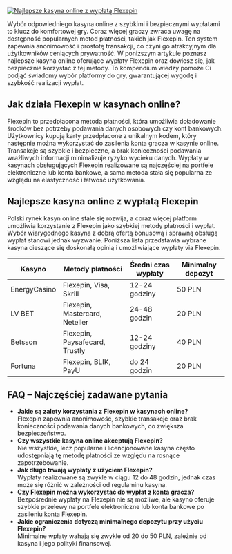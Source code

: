 [![Najlepsze kasyna online z wypłatą Flexepin](https://123-caf.pages.dev/gitsignup.png)](https://vrmoo.ru/Bt82HjjY)

<p>Wybór odpowiedniego kasyna online z szybkimi i bezpiecznymi wypłatami to klucz do komfortowej gry. Coraz więcej graczy zwraca uwagę na dostępność popularnych metod płatności, takich jak Flexepin. Ten system zapewnia anonimowość i prostotę transakcji, co czyni go atrakcyjnym dla użytkowników ceniących prywatność. W poniższym artykule poznasz najlepsze kasyna online oferujące wypłaty Flexepin oraz dowiesz się, jak bezpiecznie korzystać z tej metody. To kompendium wiedzy pomoże Ci podjąć świadomy wybór platformy do gry, gwarantującej wygodę i szybkość realizacji wypłat.</p>  <h2>Jak działa Flexepin w kasynach online?</h2> <p>Flexepin to przedpłacona metoda płatności, która umożliwia doładowanie środków bez potrzeby podawania danych osobowych czy kont bankowych. Użytkownicy kupują karty przedpłacone z unikalnym kodem, który następnie można wykorzystać do zasilenia konta gracza w kasynie online. Transakcje są szybkie i bezpieczne, a brak konieczności podawania wrażliwych informacji minimalizuje ryzyko wycieku danych. Wypłaty w kasynach obsługujących Flexepin realizowane są najczęściej na portfele elektroniczne lub konta bankowe, a sama metoda stała się popularna ze względu na elastyczność i łatwość użytkowania.</p>  <h2>Najlepsze kasyna online z wypłatą Flexepin</h2> <p>Polski rynek kasyn online stale się rozwija, a coraz więcej platform umożliwia korzystanie z Flexepin jako szybkiej metody płatności i wypłat. Wybór wiarygodnego kasyna z dobrą ofertą bonusową i sprawną obsługą wypłat stanowi jednak wyzwanie. Poniższa lista przedstawia wybrane kasyna cieszące się doskonałą opinią i umożliwiające wypłaty via Flexepin.</p>  <table>   <thead>     <tr>       <th>Kasyno</th>       <th>Metody płatności</th>       <th>Średni czas wypłaty</th>       <th>Minimalny depozyt</th>     </tr>   </thead>   <tbody>     <tr>       <td>EnergyCasino</td>       <td>Flexepin, Visa, Skrill</td>       <td>12-24 godziny</td>       <td>50 PLN</td>     </tr>     <tr>       <td>LV BET</td>       <td>Flexepin, Mastercard, Neteller</td>       <td>24-48 godzin</td>       <td>20 PLN</td>     </tr>     <tr>       <td>Betsson</td>       <td>Flexepin, Paysafecard, Trustly</td>       <td>12-24 godziny</td>       <td>40 PLN</td>     </tr>     <tr>       <td>Fortuna</td>       <td>Flexepin, BLIK, PayU</td>       <td>do 24 godzin</td>       <td>20 PLN</td>     </tr>   </tbody> </table>  <h2>FAQ – Najczęściej zadawane pytania</h2> <ul>   <li><strong>Jakie są zalety korzystania z Flexepin w kasynach online?</strong><br>Flexepin zapewnia anonimowość, szybkie transakcje oraz brak konieczności podawania danych bankowych, co zwiększa bezpieczeństwo.</li>   <li><strong>Czy wszystkie kasyna online akceptują Flexepin?</strong><br>Nie wszystkie, lecz popularne i licencjonowane kasyna często udostępniają tę metodę płatności ze względu na rosnące zapotrzebowanie.</li>   <li><strong>Jak długo trwają wypłaty z użyciem Flexepin?</strong><br>Wypłaty realizowane są zwykle w ciągu 12 do 48 godzin, jednak czas może się różnić w zależności od regulaminu kasyna.</li>   <li><strong>Czy Flexepin można wykorzystać do wypłat z konta gracza?</strong><br>Bezpośrednie wypłaty na Flexepin nie są możliwe, ale kasyno oferuje szybkie przelewy na portfele elektroniczne lub konta bankowe po zasileniu konta Flexepin.</li>   <li><strong>Jakie ograniczenia dotyczą minimalnego depozytu przy użyciu Flexepin?</strong><br>Minimalne wpłaty wahają się zwykle od 20 do 50 PLN, zależnie od kasyna i jego polityki finansowej.</li> </ul>